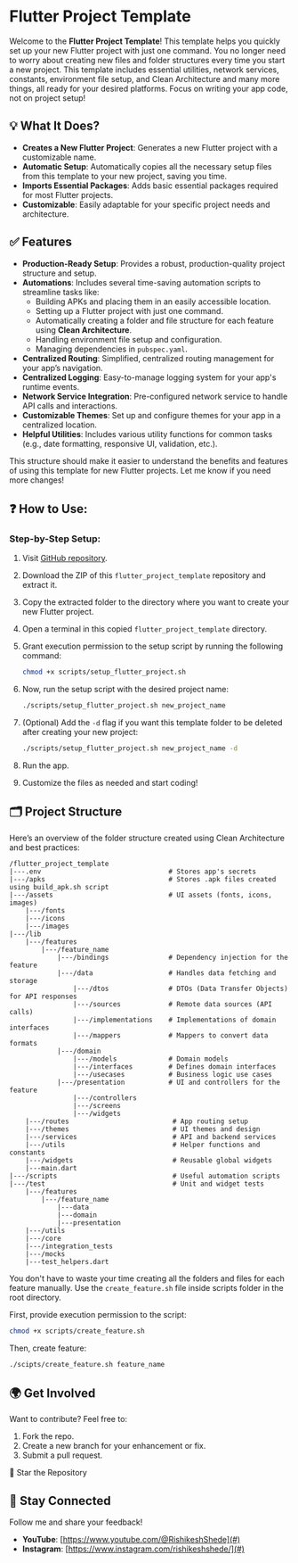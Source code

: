 # Flutter Project Template

Welcome to the **Flutter Project Template**! This template helps you quickly set up your new Flutter project with just one command. You no longer need to worry about creating new files and folder structures every time you start a new project. This template includes essential utilities, network services, constants, environment file setup, and Clean Architecture and many more things, all ready for your desired platforms. Focus on writing your app code, not on project setup!

## 💡 What It Does?

- **Creates a New Flutter Project**: Generates a new Flutter project with a customizable name.
- **Automatic Setup**: Automatically copies all the necessary setup files from this template to your new project, saving you time.
- **Imports Essential Packages**: Adds basic essential packages required for most Flutter projects.
- **Customizable**: Easily adaptable for your specific project needs and architecture.

## ✅ Features

- **Production-Ready Setup**: Provides a robust, production-quality project structure and setup.
- **Automations**: Includes several time-saving automation scripts to streamline tasks like:
  - Building APKs and placing them in an easily accessible location.
  - Setting up a Flutter project with just one command.
  - Automatically creating a folder and file structure for each feature using **Clean Architecture**.
  - Handling environment file setup and configuration.
  - Managing dependencies in `pubspec.yaml`.
- **Centralized Routing**: Simplified, centralized routing management for your app’s navigation.
- **Centralized Logging**: Easy-to-manage logging system for your app's runtime events.
- **Network Service Integration**: Pre-configured network service to handle API calls and interactions.
- **Customizable Themes**: Set up and configure themes for your app in a centralized location.
- **Helpful Utilities**: Includes various utility functions for common tasks (e.g., date formatting, responsive UI, validation, etc.).

This structure should make it easier to understand the benefits and features of using this template for new Flutter projects. Let me know if you need more changes!

## ❓ How to Use:

### Step-by-Step Setup:

1. Visit [GitHub repository](#).
2. Download the ZIP of this `flutter_project_template` repository and extract it.
3. Copy the extracted folder to the directory where you want to create your new Flutter project.
4. Open a terminal in this copied `flutter_project_template` directory.
5. Grant execution permission to the setup script by running the following command:

   ```sh
   chmod +x scripts/setup_flutter_project.sh
   ```

6. Now, run the setup script with the desired project name:

   ```sh
   ./scripts/setup_flutter_project.sh new_project_name
   ```

7. (Optional) Add the `-d` flag if you want this template folder to be deleted after creating your new project:

   ```sh
   ./scripts/setup_flutter_project.sh new_project_name -d
   ```

8. Run the app.

9. Customize the files as needed and start coding!

## 🗂️ Project Structure

Here’s an overview of the folder structure created using Clean Architecture and best practices:

```plaintext
/flutter_project_template
|---.env                                # Stores app's secrets
|---/apks                               # Stores .apk files created using build_apk.sh script
|---/assets                             # UI assets (fonts, icons, images)
    |---/fonts
    |---/icons
    |---/images
|---/lib
    |---/features
        |---/feature_name
            |---/bindings               # Dependency injection for the feature
            |---/data                   # Handles data fetching and storage
                |---/dtos               # DTOs (Data Transfer Objects) for API responses
                |---/sources            # Remote data sources (API calls)
                |---/implementations    # Implementations of domain interfaces
                |---/mappers            # Mappers to convert data formats
            |---/domain
                |---/models             # Domain models
                |---/interfaces         # Defines domain interfaces
                |---/usecases           # Business logic use cases
            |---/presentation           # UI and controllers for the feature
                |---/controllers
                |---/screens
                |---/widgets
    |---/routes                          # App routing setup
    |---/themes                          # UI themes and design
    |---/services                        # API and backend services
    |---/utils                           # Helper functions and constants
    |---/widgets                         # Reusable global widgets
    |---main.dart
|---/scripts                             # Useful automation scripts
|---/test                                # Unit and widget tests
    |---/features
        |---/feature_name
            |---data
            |---domain
            |---presentation
    |---/utils
    |---/core
    |---/integration_tests
    |---/mocks
    |---test_helpers.dart
```

You don't have to waste your time creating all the folders and files for each feature manually. Use the `create_feature.sh` file inside scripts folder in the root directory.

First, provide execution permission to the script:

```sh
chmod +x scripts/create_feature.sh
```

Then, create feature:

```sh
./scipts/create_feature.sh feature_name
```

## 🌍 Get Involved

Want to contribute? Feel free to:

1. Fork the repo.
2. Create a new branch for your enhancement or fix.
3. Submit a pull request.

🌟 Star the Repository

## 🤝 Stay Connected

Follow me and share your feedback!

- **YouTube**: [https://www.youtube.com/@RishikeshShede](#)
- **Instagram**: [https://www.instagram.com/rishikeshshede/](#)
